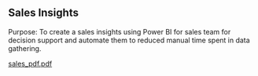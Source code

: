 ## Sales Insights

   Purpose: To create a sales insights using Power BI for sales team for decision support and automate them to reduced manual time spent in data gathering.
   
   


    
   [sales_pdf.pdf](https://github.com/25Sai/Sales_Insights/files/7966624/sales_pdf.pdf)

